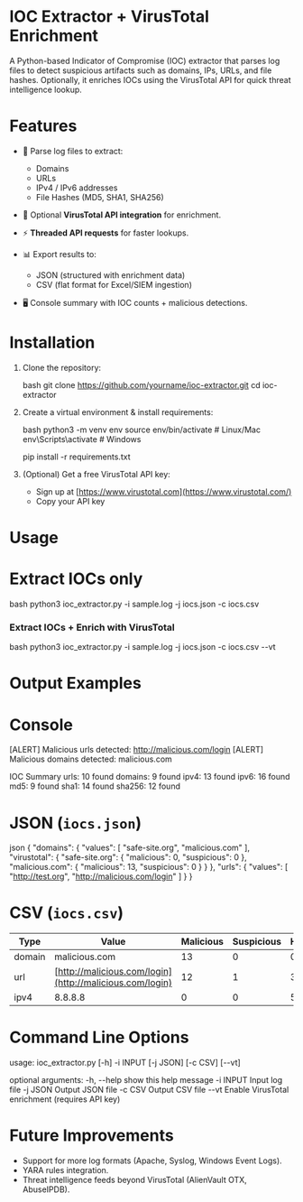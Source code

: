 # IOC Extractor + VirusTotal Enrichment

A Python-based Indicator of Compromise (IOC) extractor that parses log files to detect suspicious artifacts such as domains, IPs, URLs, and file hashes.
Optionally, it enriches IOCs using the VirusTotal API for quick threat intelligence lookup.



# Features

* 📂 Parse log files to extract:

  * Domains
  * URLs
  * IPv4 / IPv6 addresses
  * File Hashes (MD5, SHA1, SHA256)
* 🦠 Optional **VirusTotal API integration** for enrichment.
* ⚡ **Threaded API requests** for faster lookups.
* 📊 Export results to:

  * JSON (structured with enrichment data)
  * CSV (flat format for Excel/SIEM ingestion)
* 🖥 Console summary with IOC counts + malicious detections.



# Installation

1. Clone the repository:

   bash
   git clone https://github.com/yourname/ioc-extractor.git
   cd ioc-extractor


2. Create a virtual environment & install requirements:

   bash
   python3 -m venv env
   source env/bin/activate   # Linux/Mac
   env\Scripts\activate      # Windows

   pip install -r requirements.txt


3. (Optional) Get a free VirusTotal API key:

   * Sign up at [https://www.virustotal.com](https://www.virustotal.com/)
   * Copy your API key


# Usage

# Extract IOCs only

bash
python3 ioc_extractor.py -i sample.log -j iocs.json -c iocs.csv


### Extract IOCs + Enrich with VirusTotal

bash
python3 ioc_extractor.py -i sample.log -j iocs.json -c iocs.csv --vt


# Output Examples

# Console


[ALERT] Malicious urls detected: http://malicious.com/login
[ALERT] Malicious domains detected: malicious.com

IOC Summary 
urls: 10 found
domains: 9 found
ipv4: 13 found
ipv6: 16 found
md5: 9 found
sha1: 14 found
sha256: 12 found


# JSON (`iocs.json`)

json
{
  "domains": {
    "values": [
      "safe-site.org",
      "malicious.com"
    ],
    "virustotal": {
      "safe-site.org": { "malicious": 0, "suspicious": 0 },
      "malicious.com": { "malicious": 13, "suspicious": 0 }
    }
  },
  "urls": {
    "values": [
      "http://test.org",
      "http://malicious.com/login"
    ]
  }
}


# CSV (`iocs.csv`)

| Type   | Value                                                    | Malicious | Suspicious | Harmless | Undetected |
| ------ | -------------------------------------------------------- | --------- | ---------- | -------- | ---------- |
| domain | malicious.com                                            | 13        | 0          | 0        | 1          |
| url    | [http://malicious.com/login](http://malicious.com/login) | 12        | 1          | 3        | 2          |
| ipv4   | 8.8.8.8                                                  | 0         | 0          | 50       | 1          |


# Command Line Options

usage: ioc_extractor.py [-h] -i INPUT [-j JSON] [-c CSV] [--vt]

optional arguments:
  -h, --help     show this help message
  -i INPUT       Input log file
  -j JSON        Output JSON file
  -c CSV         Output CSV file
  --vt           Enable VirusTotal enrichment (requires API key)


# Future Improvements

* Support for more log formats (Apache, Syslog, Windows Event Logs).
* YARA rules integration.
* Threat intelligence feeds beyond VirusTotal (AlienVault OTX, AbuseIPDB).

